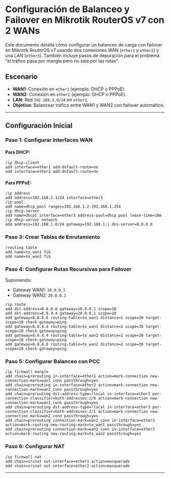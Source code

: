 # Configuración de Balanceo y Failover en Mikrotik RouterOS v7 con 2 WANs

Este documento detalla cómo configurar un balanceo de carga con failover en Mikrotik RouterOS v7 usando dos conexiones WAN (`ether1` y `ether2`) y una LAN (`ether3`). También incluye pasos de depuración para el problema "el tráfico pasa por mangle pero no sale por las rutas".

## Escenario
- **WAN1**: Conexión en `ether1` (ejemplo: DHCP o PPPoE).
- **WAN2**: Conexión en `ether2` (ejemplo: DHCP o PPPoE).
- **LAN**: Red `192.168.1.0/24` en `ether3`.
- **Objetivo**: Balancear tráfico entre WAN1 y WAN2 con failover automático.

---

## Configuración Inicial

### Paso 1: Configurar Interfaces WAN

#### Para DHCP:
```
/ip dhcp-client
add interface=ether1 add-default-route=no
add interface=ether2 add-default-route=no
```

#### Para PPPoE:
```
/ip address
add address=192.168.1.1/24 interface=ether3
/ip pool
add name=dhcp_pool ranges=192.168.1.2-192.168.1.254
/ip dhcp-server
add name=dhcp1 interface=ether3 address-pool=dhcp_pool lease-time=10m
/ip dhcp-server network
add address=192.168.1.0/24 gateway=192.168.1.1 dns-server=8.8.8.8
```


### Paso 3: Crear Tablas de Enrutamiento
```
/routing table
add name=to_wan1 fib
add name=to_wan2 fib
```

### Paso 4: Configurar Rutas Recursivas para Failover
Suponiendo:
- Gateway WAN1: `10.0.0.1`
- Gateway WAN2: `20.0.0.1`
```
/ip route
add dst-address=8.8.8.8 gateway=10.0.0.1 scope=10
add dst-address=8.8.4.4 gateway=20.0.0.1 scope=10
add gateway=8.8.8.8 routing-table=to_wan1 distance=1 scope=30 target-scope=10 check-gateway=ping
add gateway=8.8.4.4 routing-table=to_wan1 distance=2 scope=30 target-scope=10 check-gateway=ping
add gateway=8.8.4.4 routing-table=to_wan2 distance=1 scope=30 target-scope=10 check-gateway=ping
add gateway=8.8.8.8 routing-table=to_wan2 distance=2 scope=30 target-scope=10 check-gateway=ping
```

### Paso 5: Configurar Balanceo con PCC
```
/ip firewall mangle
add chain=prerouting in-interface=ether1 action=mark-connection new-connection-mark=wan1_conn passthrough=yes
add chain=prerouting in-interface=ether2 action=mark-connection new-connection-mark=wan2_conn passthrough=yes
add chain=prerouting dst-address-type=!local in-interface=ether3 per-connection-classifier=both-addresses:2/0 action=mark-connection new-connection-mark=wan1_conn passthrough=yes
add chain=prerouting dst-address-type=!local in-interface=ether3 per-connection-classifier=both-addresses:2/1 action=mark-connection new-connection-mark=wan2_conn passthrough=yes
add chain=prerouting connection-mark=wan1_conn in-interface=ether3 action=mark-routing new-routing-mark=to_wan1 passthrough=yes
add chain=prerouting connection-mark=wan2_conn in-interface=ether3 action=mark-routing new-routing-mark=to_wan2 passthrough=yes
```

### Paso 6: Configurar NAT
```
/ip firewall nat
add chain=srcnat out-interface=ether1 action=masquerade
add chain=srcnat out-interface=ether2 action=masquerade
```

---


